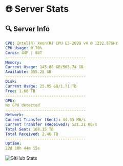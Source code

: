 # 🌐 Server Stats
## 🔍 Server Info
```yaml
CPU: Intel(R) Xeon(R) CPU E5-2699 v4 @ 1232.87GHz
CPU Usage: 0.70%
Cores: 44P | 88T
-----------------------------------
Memory:
Current Usage: 145.08 GB/503.74 GB
Available: 355.28 GB
-----------------------------------
Disk:
Current Usage: 25.95 GB/1.71 TB
Free: 1.60 TB
-----------------------------------
GPU:
No GPU detected
-----------------------------------
Network:
Current Transfer (Sent): 44.35 MB/s
Current Transfer (Received): 521.21 KB/s
Total Sent: 168.15 TB
Total Received: 2.46 TB
-----------------------------------
Uptime:
22d 10h 44m 15s
```
![GitHub Stats](https://img.shields.io/badge/Updated-2025-03-02_09:27:33-blue)